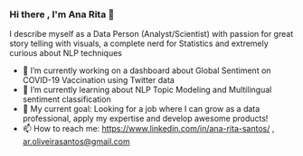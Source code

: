 ### Hi there , I'm Ana Rita 👋

I describe myself as a Data Person (Analyst/Scientist) with passion for great story telling with visuals, a complete nerd for Statistics and extremely curious about NLP techniques

- 🔭 I’m currently working on a dashboard about Global Sentiment on COVID-19 Vaccination using Twitter data 
- 🌱 I’m currently learning about NLP Topic Modeling and Multilingual sentiment classification 
- 🎯 My current goal: Looking for a job where I can grow as a data professional, apply my expertise and develop awesome products!
- 📫 How to reach me: https://www.linkedin.com/in/ana-rita-santos/ , ar.oliveirasantos@gmail.com



<!--
**AnaRita93/AnaRita93** is a ✨ _special_ ✨ repository because its `README.md` (this file) appears on your GitHub profile.

Here are some ideas to get you started:

- 🔭 I’m currently working on ...
- 🌱 I’m currently learning ...
- 👯 I’m looking to collaborate on ...
- 🤔 I’m looking for help with ...
- 💬 Ask me about ...
- 📫 How to reach me: ...
- 😄 Pronouns: ...
- ⚡ Fun fact: ...
-->
